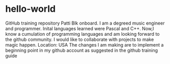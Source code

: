 # hello-world
GitHub training repository
Patti Blk onboard. I am a degreed music engineer and programmer. Inital languages learned were Pascal and C++. Now,I know a cumulation of programming languages and am looking forward to the github community. I would like to collaborate with projects to make magic happen. Location: USA
The changes I am making are to implement a beginning point in my github account as suggested in the github training guide
